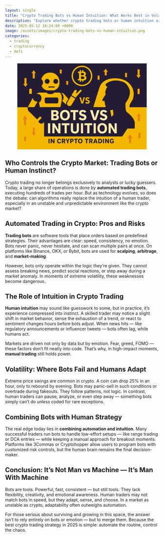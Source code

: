 ```yaml
---
layout: single
title: "Crypto Trading Bots vs Human Intuition: What Works Best in Volatile Markets?"
description: "Explore whether crypto trading bots or human intuition are more effective in volatile markets. Learn how modern traders combine both to succeed."
date: 2025-05-12 18:24:00 +0000
image: /assets/images/crypto-trading-bots-vs-human-intuition.png
categories:
  - trading
  - cryptocurrency
  - defi
---
```


<figure style="text-align: center;">
  <img src="/assets/images/crypto-trading-bots-vs-human-intuition.png" alt="Crypto Trading Bots vs Human Intuition" width="1024" style="max-width:100%; height:auto;" />
</figure>

<h2>Who Controls the Crypto Market: Trading Bots or Human Instinct?</h2>
<p>Crypto trading no longer belongs exclusively to analysts or lucky guessers. Today, a large share of operations is done by <strong>automated trading bots</strong>, executing hundreds of trades per hour. But as technology evolves, so does the debate: can algorithms really replace the intuition of a human trader, especially in an unstable and unpredictable environment like the crypto market?</p>

<h2>Automated Trading in Crypto: Pros and Risks</h2>

<p><strong>Trading bots</strong> are software tools that place orders based on predefined strategies. Their advantages are clear: speed, consistency, no emotion. Bots never panic, never hesitate, and can scan multiple pairs at once. On platforms like Binance, OKX, or Bybit, bots are used for <strong>scalping</strong>, <strong>arbitrage</strong>, and <strong>market-making</strong>.</p>

<p>However, bots only operate within the logic they’re given. They cannot assess breaking news, predict social reactions, or step away during a market anomaly. In moments of extreme volatility, these weaknesses become dangerous.</p>

<h2>The Role of Intuition in Crypto Trading</h2>

<p><strong>Human intuition</strong> may sound like guesswork to some, but in practice, it’s experience compressed into instinct. A skilled trader may notice a slight shift in market behavior, sense the exhaustion of a trend, or react to sentiment changes hours before bots adjust. When news hits — like regulatory announcements or influencer tweets — bots often lag, while humans act.</p>

<p>Markets are driven not only by data but by emotion. Fear, greed, FOMO — these factors don’t fit neatly into code. That’s why, in high-impact moments, <strong>manual trading</strong> still holds power.</p>

<h2>Volatility: Where Bots Fail and Humans Adapt</h2>

<p>Extreme price swings are common in crypto. A coin can drop 25% in an hour, only to rebound by evening. Bots may panic-sell in such conditions or overtrade during fakeouts. They follow patterns, not logic. In contrast, human traders can pause, analyze, or even step away — something bots simply can’t do unless coded for rare exceptions.</p>

<h2>Combining Bots with Human Strategy</h2>

<p>The real edge today lies in <strong>combining automation and intuition</strong>. Many successful traders run bots to handle low-effort setups — like range trading or DCA entries — while keeping a manual approach for breakout moments. Platforms like 3Commas or Cryptohopper allow users to program bots with customized risk controls, but the human brain remains the final decision-maker.</p>

<h2>Conclusion: It’s Not Man vs Machine — It’s Man With Machine</h2>

<p>Bots are tools. Powerful, fast, consistent — but still tools. They lack flexibility, creativity, and emotional awareness. Human traders may not match bots in speed, but they adapt, sense, and choose. In a market as unstable as crypto, adaptability often outweighs automation.</p>

<p>For those serious about surviving and growing in this space, the answer isn’t to rely entirely on bots or emotion — but to merge them. Because the best crypto trading strategy in 2025 is simple: automate the routine, control the chaos.</p>
